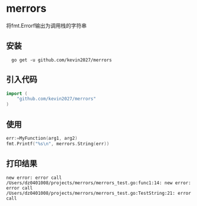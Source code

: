 # merrors

将fmt.Errorf输出为调用栈的字符串

## 安装

```shell
  go get -u github.com/kevin2027/merrors
```

## 引入代码

```go
import (
    "github.com/kevin2027/merrors"
)
```

## 使用

```go
err:=MyFunction(arg1, arg2)
fmt.Printf("%s\n", merrors.String(err))
```

## 打印结果

```text
new error: error call
/Users/dz0401008/projects/merrors/merrors_test.go:func1:14: new error: error call
/Users/dz0401008/projects/merrors/merrors_test.go:TestString:21: error call
```
